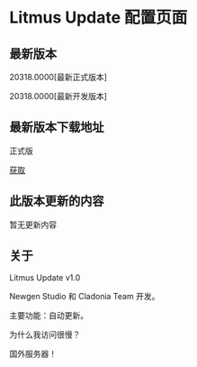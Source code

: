 # Litmus Update 配置页面

## 最新版本

20318.0000[最新正式版本]

20318.0000[最新开发版本]

## 最新版本下载地址

正式版

[获取](https://nsc-mppt.github.io/JesseGary-PowerPoint-OS-Web/losurl.txt)


## 此版本更新的内容

暂无更新内容

## 关于

Litmus Update v1.0

Newgen Studio 和 Cladonia Team 开发。

主要功能：自动更新。

为什么我访问很慢？

国外服务器！
